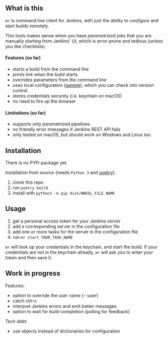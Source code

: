 ## What is this

`mr` is command line client for Jenkins, with just the ability to _configure_ and start builds remotely. 

This tools makes sense when you have _parametrized_ jobs that you are manually starting from Jenkins' UI, which is error-prone and tedious (unless you like checklists).

#### Features (so far)

- starts a build from the command line
- prints link when the build starts
- overrides parameters from the command line
- uses local configuration ([sample](mr.toml)), which you can check into version control
- stores credentials securely (i.e. keychain on macOS)
- no need to fire up the browser

#### Limitations (so far)

- supports only parametrized pipelines
- no friendly error messages if Jenkins REST API fails
- only tested on macOS, but should work on Windows and Linux too


## Installation

There is no PYPi package yet.

Installation from source (needs `Python 3` and [poetry](https://github.com/python-poetry/poetry)):

1. clone this repo
2. run `poetry build`
3. install with `python3 -m pip dist/WHEEL_FILE_NAME`

## Usage

1. get a personal access token for your Jenkins server
2. add a corresponding server in the configuration file
3. add one or more tasks for the server in the configuration file
4. run `mr start YOUR_TASK_NAME`

`mr` will look up your credentials in the keychain, and start the build. If your credentials are not in the keychain already, `mr` will ask you to enter your token and then save it.


## Work in progress

Features:

- option to override the user name (--user)
- catch ctrl-c
- interpret Jenkins errors and emit better messages
- option to wait for build completion (polling for feedback)

Tech debt:

- use objects instead of dictionaries for configuration


